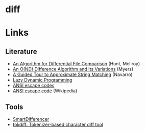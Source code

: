 # diff

# Links

## Literature

- [An Algorithm for Differential File Comparison](http://www.cs.dartmouth.edu/~doug/diff.pdf) (Hunt, McIlroy)
- [An O(ND) Difference Algorithm and Its Variations](http://www.xmailserver.org/diff2.pdf) (Myers)
- [A Guided Tour to Approximate String Matching](http://users.csc.calpoly.edu/~dekhtyar/570-Fall2011/papers/navarro-approximate.pdf) (Navarro)
- [Lazy Dynamic Programming](http://jelv.is/blog/Lazy-Dynamic-Programming/)
- [ANSI escape codes](http://bluesock.org/~willg/dev/ansi.html)
- [ANSI escape code](https://en.wikipedia.org/wiki/ANSI_escape_code) (Wikipedia)

## Tools

- [SmartDifferencer](http://www.semanticdesigns.com/Products/SmartDifferencer/)
- [tokdiff: Tokenizer-based character diff tool](https://github.com/WorldMaker/tokdiff)
